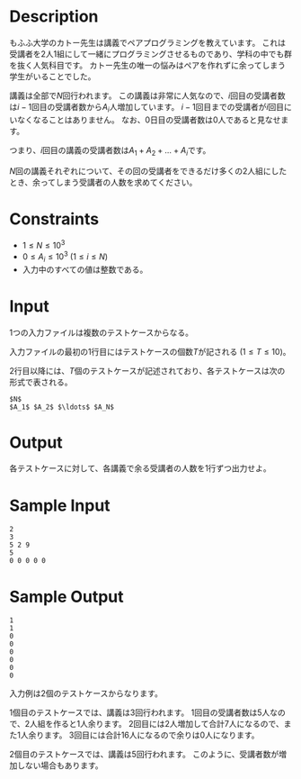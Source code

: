 # Description

もふふ大学のカトー先生は講義でペアプログラミングを教えています。
これは受講者を2人1組にして一緒にプログラミングさせるものであり、学科の中でも群を抜く人気科目です。
カトー先生の唯一の悩みはペアを作れずに余ってしまう学生がいることでした。

講義は全部で$N$回行われます。
この講義は非常に人気なので、$i$回目の受講者数は$i - 1$回目の受講者数から$A_i$人増加しています。
$i - 1$回目までの受講者が$i$回目にいなくなることはありません。
なお、$0$日目の受講者数は$0$人であると見なせます。

つまり、$i$回目の講義の受講者数は$A_1 + A_2 + \ldots + A_i$です。

$N$回の講義それぞれについて、その回の受講者をできるだけ多くの2人組にしたとき、余ってしまう受講者の人数を求めてください。

# Constraints

* $1 \leq N \leq 10^3$
* $0 \leq A_i \leq 10^3$ $(1 \leq i \leq N)$
* 入力中のすべての値は整数である。

# Input
1つの入力ファイルは複数のテストケースからなる。

入力ファイルの最初の1行目にはテストケースの個数$T$が記される $(1 \leq T \leq 10)$。

2行目以降には、$T$個のテストケースが記述されており、各テストケースは次の形式で表される。

```
$N$
$A_1$ $A_2$ $\ldots$ $A_N$
```

# Output
各テストケースに対して、各講義で余る受講者の人数を1行ずつ出力せよ。

# Sample Input

```
2
3
5 2 9
5
0 0 0 0 0
```

# Sample Output

```
1
1
0
0
0
0
0
0
```

入力例は$2$個のテストケースからなります。

$1$個目のテストケースでは、講義は$3$回行われます。
$1$回目の受講者数は$5$人なので、2人組を作ると$1$人余ります。
$2$回目には$2$人増加して合計$7$人になるので、また$1$人余ります。
$3$回目には合計$16$人になるので余りは$0$人になります。

$2$個目のテストケースでは、講義は$5$回行われます。
このように、受講者数が増加しない場合もあります。
